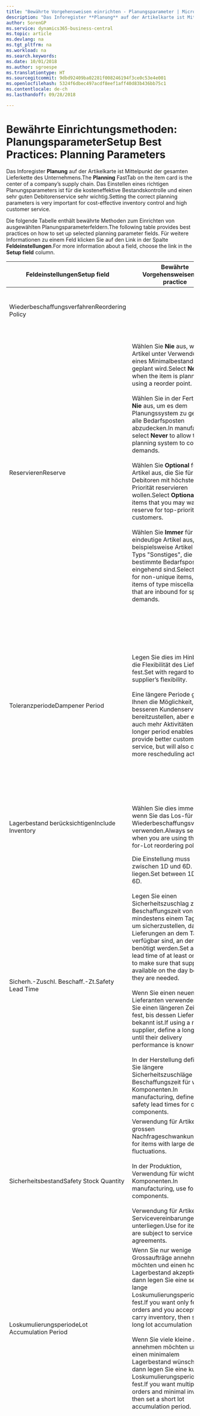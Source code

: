 ```yaml
---
title: "Bewährte Vorgehensweisen einrichten - Planungsparameter | Microsoft Docs"
description: "Das Inforegister **Planung** auf der Artikelkarte ist Mittelpunkt der gesamten Lieferkette des Unternehmens. Das Einstellen eines richtigen Planungsparameters ist für die kosteneffektive Bestandskontrolle und einen sehr guten Debitorenservice sehr wichtig."
author: SorenGP
ms.service: dynamics365-business-central
ms.topic: article
ms.devlang: na
ms.tgt_pltfrm: na
ms.workload: na
ms.search.keywords: 
ms.date: 10/01/2018
ms.author: sgroespe
ms.translationtype: HT
ms.sourcegitcommit: 9dbd92409ba02281f008246194f3ce0c53e4e001
ms.openlocfilehash: 5324f6dbec497acdf8eef1aff40d83b436bb75c1
ms.contentlocale: de-ch
ms.lasthandoff: 09/28/2018

---
```

# <a name="setup-best-practices-planning-parameters"></a><span data-ttu-id="98bbf-104">Bewährte Einrichtungsmethoden: Planungsparameter</span><span class="sxs-lookup"><span data-stu-id="98bbf-104">Setup Best Practices: Planning Parameters</span></span>
<span data-ttu-id="98bbf-105">Das Inforegister **Planung** auf der Artikelkarte ist Mittelpunkt der gesamten Lieferkette des Unternehmens.</span><span class="sxs-lookup"><span data-stu-id="98bbf-105">The **Planning** FastTab on the item card is the center of a company’s supply chain.</span></span> <span data-ttu-id="98bbf-106">Das Einstellen eines richtigen Planungsparameters ist für die kosteneffektive Bestandskontrolle und einen sehr guten Debitorenservice sehr wichtig.</span><span class="sxs-lookup"><span data-stu-id="98bbf-106">Setting the correct planning parameters is very important for cost-effective inventory control and high customer service.</span></span>  

 <span data-ttu-id="98bbf-107">Die folgende Tabelle enthält bewährte Methoden zum Einrichten von ausgewählten Planungsparameterfeldern.</span><span class="sxs-lookup"><span data-stu-id="98bbf-107">The following table provides best practices on how to set up selected planning parameter fields.</span></span> <span data-ttu-id="98bbf-108">Für weitere Informationen zu einem Feld klicken Sie auf den Link in der Spalte **Feldeinstellungen**.</span><span class="sxs-lookup"><span data-stu-id="98bbf-108">For more information about a field, choose the link in the **Setup field** column.</span></span>  

|<span data-ttu-id="98bbf-109">Feldeinstellungen</span><span class="sxs-lookup"><span data-stu-id="98bbf-109">Setup field</span></span>|<span data-ttu-id="98bbf-110">Bewährte Vorgehensweisen</span><span class="sxs-lookup"><span data-stu-id="98bbf-110">Best practice</span></span>|<span data-ttu-id="98bbf-111">Bemerkung</span><span class="sxs-lookup"><span data-stu-id="98bbf-111">Comment</span></span>|  
|-----------------|-------------------|-------------|  
|<span data-ttu-id="98bbf-112">Wiederbeschaffungsverfahren</span><span class="sxs-lookup"><span data-stu-id="98bbf-112">Reordering Policy</span></span>||<span data-ttu-id="98bbf-113">Weitere Informationen finden Sie unter [Bewährte Einrichtungsmethoden: Wiederbeschaffungsverfahren](setup-best-practices-reordering-policies.md).</span><span class="sxs-lookup"><span data-stu-id="98bbf-113">For more information, see [Setup Best Practices: Reordering Policies](setup-best-practices-reordering-policies.md).</span></span>|  
|<span data-ttu-id="98bbf-114">Reservieren</span><span class="sxs-lookup"><span data-stu-id="98bbf-114">Reserve</span></span>|<span data-ttu-id="98bbf-115">Wählen Sie **Nie** aus, wenn der Artikel unter Verwendung eines Minimalbestands geplant wird.</span><span class="sxs-lookup"><span data-stu-id="98bbf-115">Select **Never** when the item is planned using a reorder point.</span></span><br /><br /> <span data-ttu-id="98bbf-116">Wählen Sie in der Fertigung **Nie** aus, um es dem Planungssystem zu gestatten, alle Bedarfsposten abzudecken.</span><span class="sxs-lookup"><span data-stu-id="98bbf-116">In manufacturing, select **Never** to allow the planning system to cover all demands.</span></span><br /><br /> <span data-ttu-id="98bbf-117">Wählen Sie **Optional** für Artikel aus, die Sie für Debitoren mit höchster Priorität reservieren wollen.</span><span class="sxs-lookup"><span data-stu-id="98bbf-117">Select **Optional** for items that you may want to reserve for top-priority customers.</span></span><br /><br /> <span data-ttu-id="98bbf-118">Wählen Sie **Immer** für nicht eindeutige Artikel aus, wie beispielsweise Artikel des Typs "Sonstiges", die für bestimmte Bedarfsposten eingehend sind.</span><span class="sxs-lookup"><span data-stu-id="98bbf-118">Select **Always** for non-unique items, such as items of type miscellaneous that are inbound for specific demands.</span></span>|<span data-ttu-id="98bbf-119">Reservierungen wirken im Allgemeinen dem Zweck der Planung entgegen, nämlich einem Ausgleich zwischen Bedarf und Vorrat.</span><span class="sxs-lookup"><span data-stu-id="98bbf-119">Reservations generally counteract the purpose of planning, which is to balance demand and supply.</span></span> <span data-ttu-id="98bbf-120">Daher sollten Artikel, die für die Planung eingerichtet wurden, im Allgemeinen nicht reserviert werden.</span><span class="sxs-lookup"><span data-stu-id="98bbf-120">Therefore, items that are set up for planning should generally not be reserved.</span></span><br /><br /> <span data-ttu-id="98bbf-121">Wenn der Benutzer eine Lagerbestandsmenge für zukünftigen Bedarf reserviert, wird die Planungsgrundlage gestört, und der Minimalbestand funktioniert möglicherweise nicht ordnungsgemäss.</span><span class="sxs-lookup"><span data-stu-id="98bbf-121">If the user reserves an inventory quantity for future demand, then the planning foundation will be disturbed, and the reorder point may not work correctly.</span></span> <span data-ttu-id="98bbf-122">Selbst wenn der voraussichtliche Lagerbestand im Hinblick auf den Minimalbestand akzeptabel ist, stehen die Mengen möglicherweise aufgrund der Reservierung nicht zur Verfügung.</span><span class="sxs-lookup"><span data-stu-id="98bbf-122">Even if the projected inventory level is acceptable with regard to the reorder point, the quantities may not be available because of the reservation.</span></span>|  
|<span data-ttu-id="98bbf-123">Toleranzperiode</span><span class="sxs-lookup"><span data-stu-id="98bbf-123">Dampener Period</span></span>|<span data-ttu-id="98bbf-124">Legen Sie dies im Hinblick auf die Flexibilität des Lieferanten fest.</span><span class="sxs-lookup"><span data-stu-id="98bbf-124">Set with regard to the supplier’s flexibility.</span></span><br /><br /> <span data-ttu-id="98bbf-125">Eine längere Periode gibt Ihnen die Möglichkeit, besseren Kundenservice bereitzustellen, aber erfordert auch mehr Aktivitäten.</span><span class="sxs-lookup"><span data-stu-id="98bbf-125">A longer period enables you to provide better customer service, but will also cause more rescheduling actions.</span></span>|<span data-ttu-id="98bbf-126">Wenn für den Lieferanten eine letzte Änderungen zu den Aufträgen akzeptiert wird, verwenden Sie eine längere Periode für neu zu planende Aktionen.</span><span class="sxs-lookup"><span data-stu-id="98bbf-126">If the supplier accepts last-minute changes to orders, then use a longer period, but be prepared for more rescheduling actions.</span></span> <span data-ttu-id="98bbf-127">Wenn für den Lieferanten eine feste Planung erforderlich ist, dann halten Sie die Periode so kurz wie möglich.</span><span class="sxs-lookup"><span data-stu-id="98bbf-127">If the supplier requires firm planning, then shorten the period as much as possible.</span></span><br /><br /> <span data-ttu-id="98bbf-128">Informationen zur globalen Einrichtung, siehe **Toleranzperiode** under [Designdetails: Parameter Planen](design-details-planning-parameters.md)</span><span class="sxs-lookup"><span data-stu-id="98bbf-128">For information about the **Dampener Period** field , see [Design Details: Planning Parameters](design-details-planning-parameters.md).</span></span>|  
|<span data-ttu-id="98bbf-129">Lagerbestand berücksichtigen</span><span class="sxs-lookup"><span data-stu-id="98bbf-129">Include Inventory</span></span>|<span data-ttu-id="98bbf-130">Wählen Sie dies immer aus, wenn Sie das Los-für-Los-Wiederbeschaffungsverfahren verwenden.</span><span class="sxs-lookup"><span data-stu-id="98bbf-130">Always select when you are using the Lot-for-Lot reordering policy.</span></span>|<span data-ttu-id="98bbf-131">Wählen Sie dies nur in bestimmten Fällen nicht aus, beispielsweise wenn keine Lagerartikel verkäuflich sind.</span><span class="sxs-lookup"><span data-stu-id="98bbf-131">Do not select only in special situations, such as when inventory items are not sellable.</span></span>|  
|<span data-ttu-id="98bbf-132">Sicherh.-Zuschl. Beschaff.-Zt.</span><span class="sxs-lookup"><span data-stu-id="98bbf-132">Safety Lead Time</span></span>|<span data-ttu-id="98bbf-133">Die Einstellung muss zwischen 1D und 6D. liegen.</span><span class="sxs-lookup"><span data-stu-id="98bbf-133">Set between 1D and 6D.</span></span><br /><br /> <span data-ttu-id="98bbf-134">Legen Sie einen Sicherheitszuschlag zur Beschaffungszeit von mindestens einem Tag fest, um sicherzustellen, dass die Lieferungen an dem Tag verfügbar sind, an dem sie benötigt werden.</span><span class="sxs-lookup"><span data-stu-id="98bbf-134">Set a safety lead time of at least one day to make sure that supplies are available on the day before they are needed.</span></span><br /><br /> <span data-ttu-id="98bbf-135">Wenn Sie einen neuen Lieferanten verwenden, legen Sie einen längeren Zeitraum fest, bis dessen Liefertreue bekannt ist.</span><span class="sxs-lookup"><span data-stu-id="98bbf-135">If using a new supplier, define a longer time until their delivery performance is known.</span></span><br /><br /> <span data-ttu-id="98bbf-136">In der Herstellung definieren Sie längere Sicherheitszuschläge zur Beschaffungszeit für wichtige Komponenten.</span><span class="sxs-lookup"><span data-stu-id="98bbf-136">In manufacturing, define longer safety lead times for critical components.</span></span>|<span data-ttu-id="98bbf-137">Vom System geplante Lieferungen, um zu vermeiden, dass am gleichen Tag, an dem Bestand nicht lieferbar ist, Bestand nicht lieferbar ist.</span><span class="sxs-lookup"><span data-stu-id="98bbf-137">Supply that is planned by the system to avoid a stock-out will arrive on the same day that the stock-out occurs.</span></span> <span data-ttu-id="98bbf-138">Dies kann sich möglicherweise als mehrere Stunden zu spät erweisen, wenn beispielsweise der Bedarf morgens erforderlich ist und die Lieferung am Nachmittag eingeht.</span><span class="sxs-lookup"><span data-stu-id="98bbf-138">This may be several hours too late if, for example, the demand is needed in the morning and the supply arrives in the afternoon.</span></span> <span data-ttu-id="98bbf-139">**Hinweis:** Das Feld **Sicherh.-Zuschl.-Zt.** verwendet den Basiskalender.</span><span class="sxs-lookup"><span data-stu-id="98bbf-139">**Note:**  The **Safety Lead Time** field uses the base calendar.</span></span> <span data-ttu-id="98bbf-140">Daher bedeutet 14T nicht notwendigerweise zwei Wochen.</span><span class="sxs-lookup"><span data-stu-id="98bbf-140">Therefore, 14D is not necessarily two weeks.</span></span>|  
|<span data-ttu-id="98bbf-141">Sicherheitsbestand</span><span class="sxs-lookup"><span data-stu-id="98bbf-141">Safety Stock Quantity</span></span>|<span data-ttu-id="98bbf-142">Verwendung für Artikel mit grossen Nachfrageschwankungen.</span><span class="sxs-lookup"><span data-stu-id="98bbf-142">Use for items with large demand fluctuations.</span></span><br /><br /> <span data-ttu-id="98bbf-143">In der Produktion, Verwendung für wichtige Komponenten.</span><span class="sxs-lookup"><span data-stu-id="98bbf-143">In manufacturing, use for critical components.</span></span><br /><br /> <span data-ttu-id="98bbf-144">Verwendung für Artikel, die Servicevereinbarungen unterliegen.</span><span class="sxs-lookup"><span data-stu-id="98bbf-144">Use for items that are subject to service agreements.</span></span>|<span data-ttu-id="98bbf-145">Wenn das Feld **Minimalbestant** nicht ausgefüllt ist, dann dient der Sicherheitsbestand auch als Minimalbestand.</span><span class="sxs-lookup"><span data-stu-id="98bbf-145">If the **Reorder Point** field is not filled, then the safety stock quantity also functions as a reorder point.</span></span>|  
|<span data-ttu-id="98bbf-146">Loskumulierungsperiode</span><span class="sxs-lookup"><span data-stu-id="98bbf-146">Lot Accumulation Period</span></span>|<span data-ttu-id="98bbf-147">Wenn Sie nur wenige Grossaufträge annehmen möchten und einen hohen Lagerbestand akzeptieren, dann legen Sie eine sehr lange Loskumulierungsperiode fest.</span><span class="sxs-lookup"><span data-stu-id="98bbf-147">If you want only few big orders and you accept to carry inventory, then set a long lot accumulation period.</span></span><br /><br /> <span data-ttu-id="98bbf-148">Wenn Sie viele kleine Aufträge annehmen möchten und sich einen minimalem Lagerbestand wünschen, dann legen Sie eine kurze Loskumulierungsperiode fest.</span><span class="sxs-lookup"><span data-stu-id="98bbf-148">If you want multiple small orders and minimal inventory, then set a short lot accumulation period.</span></span>|<span data-ttu-id="98bbf-149">Die Loskumulierungsperiode ist im Allgemeinen die längste Periode, in der Sie über Lagerbestand verfügen.</span><span class="sxs-lookup"><span data-stu-id="98bbf-149">The lot accumulation period is generally the longest period that you will carry inventory.</span></span>|  
|<span data-ttu-id="98bbf-150">Minimalbestand</span><span class="sxs-lookup"><span data-stu-id="98bbf-150">Reorder Point</span></span>|<span data-ttu-id="98bbf-151">Ermitteln Sie den Minimalbestand auf Basis des Anforderungsprofils des Artikels.</span><span class="sxs-lookup"><span data-stu-id="98bbf-151">Base the reorder point on the item’s demand profile.</span></span>|<span data-ttu-id="98bbf-152">Wenn laut historischen Daten während einer Beschaffungszeit von sieben Tagen der durchschnittliche Bedarf des Artikels 100 Einheiten beträgt, kann der Minimalbestand auf 100 festgelegt werden.</span><span class="sxs-lookup"><span data-stu-id="98bbf-152">If historical data shows that the item’s average demand is 100 units during a lead time of seven days, then the reorder point can be set to 100 as a minimum.</span></span><br /><br /> <span data-ttu-id="98bbf-153">Das bedeutet, dass bei einer Abnahme des Lagerbestands auf unter 100 Einheiten das Planungssystem die Wiederbeschaffung des Artikels vorschlägt, da für die Wiederbeschaffung sieben Tage benötigt werden und genügend Einheiten vorhanden sein müssen, um den Bedarf in diesen sieben Tagen zu decken.</span><span class="sxs-lookup"><span data-stu-id="98bbf-153">This means that when the inventory level falls below 100 units, then the planning system will suggest to replenish because it takes seven days to supply the item, and there must be enough to cover the demand within those seven days.</span></span>|  
|<span data-ttu-id="98bbf-154">Zeitrahmen</span><span class="sxs-lookup"><span data-stu-id="98bbf-154">Time Bucket</span></span>|<span data-ttu-id="98bbf-155">Ein leeres Feld bedeutet, dass der Lagerbestand jeden Tag überprüft wird.</span><span class="sxs-lookup"><span data-stu-id="98bbf-155">Leave blank, meaning that the inventory level is checked every day.</span></span>|<span data-ttu-id="98bbf-156">Bei täglicher Überprüfung des Lagerbestands ist eine optimale Planung des Minimalbestands sichergestellt.</span><span class="sxs-lookup"><span data-stu-id="98bbf-156">Checking the inventory level every day ensures optimal reorder point planning.</span></span> <span data-ttu-id="98bbf-157">**Hinweis:** Ein Zeitrahmen von 1W bedeutet, dass der Lagerbestand möglicherweise eine Woche bevor ein Beschaffungsauftrag vorgeschlagen wird, unter dem Minimalbestand liegt.</span><span class="sxs-lookup"><span data-stu-id="98bbf-157">**Note:**  A time bucket of 1W means that the inventory level may be below the reorder point for one week before a supply order is suggested.</span></span>|  
|<span data-ttu-id="98bbf-158">Rundungspräzision</span><span class="sxs-lookup"><span data-stu-id="98bbf-158">Rounding Precision</span></span>|<span data-ttu-id="98bbf-159">In der teuren Produktion auf 0,00001 festgelegt.</span><span class="sxs-lookup"><span data-stu-id="98bbf-159">In expensive manufacturing, set to 0.00001.</span></span>|<span data-ttu-id="98bbf-160">Grosse Rundungsmengen an Ausschuss oder Materialverbrauch können zu sehr hohen Lagerkosten führen.</span><span class="sxs-lookup"><span data-stu-id="98bbf-160">Large rounding quantities of scrap or material consumption can amount to very large inventory costs.</span></span> <span data-ttu-id="98bbf-161">Es kann daher von Bedeutung sein, die kleinste Rundungspräzision festzulegen, um diese potenziellen Kosten zu minimieren.</span><span class="sxs-lookup"><span data-stu-id="98bbf-161">It may therefore be relevant to set the smallest rounding precision to minimize this potential cost.</span></span>|  

> [!NOTE]  
>  <span data-ttu-id="98bbf-162">Die bewährten Methoden zu Planungsparametern auf Artikelkarten gelten auch für dieselben Felder auf Lagerhaltungsdatenkarten.</span><span class="sxs-lookup"><span data-stu-id="98bbf-162">The best practices for planning parameters on item cards also apply to the same fields on SKU cards.</span></span>  
>   
>  <span data-ttu-id="98bbf-163">Wenn Unternehmen den Bedarf an verschiedenen Lagerorten planen, empfiehlt es sich, für jeden Standort Lagerhaltungsdaten festzulegen und den gesamten Bedarf mit einem Wert im Feld **Lagerortcode** zu erstellen.</span><span class="sxs-lookup"><span data-stu-id="98bbf-163">If companies plan for demand at different locations, then it is strongly advised to define SKUs for each location and that all demand is created by using a value in the **Location Code** field.</span></span> <span data-ttu-id="98bbf-164">Weitere Informationen finden Sie unter [Designdetails: Bedarf an leerem Lagerort](design-details-demand-at-blank-location.md)</span><span class="sxs-lookup"><span data-stu-id="98bbf-164">For more information, see [Design Details: Demand at Blank Location](design-details-demand-at-blank-location.md).</span></span>  

## <a name="see-also"></a><span data-ttu-id="98bbf-165">Siehe auch</span><span class="sxs-lookup"><span data-stu-id="98bbf-165">See Also</span></span>  
 <span data-ttu-id="98bbf-166">[Bewährte Einrichtungsmethoden: Beschaffungsplanung](setup-best-practices-supply-planning.md) </span><span class="sxs-lookup"><span data-stu-id="98bbf-166">[Setup Best Practices: Supply Planning](setup-best-practices-supply-planning.md) </span></span>  
 <span data-ttu-id="98bbf-167">[Designdetails: Vorratsplanung](design-details-supply-planning.md) </span><span class="sxs-lookup"><span data-stu-id="98bbf-167">[Design Details: Supply Planning](design-details-supply-planning.md) </span></span>  
 [<span data-ttu-id="98bbf-168">Richten Sie komplexe Anwendungsbereiche mithilfe bewährter Methoden ein</span><span class="sxs-lookup"><span data-stu-id="98bbf-168">Set Up Complex Application Areas Using Best Practices</span></span>](set-up-complex-application-areas-using-best-practices.md)  
 <span data-ttu-id="98bbf-169">[Arbeiten mit [!INCLUDE[d365fin](includes/d365fin_md.md)]](ui-work-product.md)</span><span class="sxs-lookup"><span data-stu-id="98bbf-169">[Working with [!INCLUDE[d365fin](includes/d365fin_md.md)]](ui-work-product.md)</span></span>

